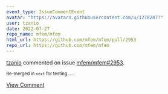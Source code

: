 ```yaml
---
event_type: IssueCommentEvent
avatar: "https://avatars.githubusercontent.com/u/1278247?"
user: tzanio
date: 2022-07-27
repo_name: mfem/mfem
html_url: https://github.com/mfem/mfem/pull/2953
repo_url: https://github.com/mfem/mfem
---
```


<a href='https://github.com/tzanio' target='_blank'>tzanio</a> commented on issue <a href='https://github.com/mfem/mfem/pull/2953' target='_blank'>mfem/mfem#2953</a>.

<small>Re-merged in `next` for testing......</small>

<a href='https://github.com/mfem/mfem/pull/2953' target='_blank'>View Comment</a>